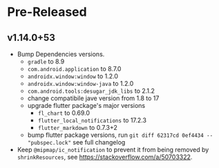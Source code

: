 <!--
Title: Pre-Released or Released: v1.2.3+xx
-->

# Pre-Released

## v1.14.0+53

- Bump Dependencies versions.
  - `gradle` to 8.9
  - `com.android.application` to 8.7.0
  - `androidx.window:window` to 1.2.0
  - `androidx.window:window-java` to 1.2.0
  - `com.android.tools:desugar_jdk_libs` to 2.1.2
  - change compatibile jave version from 1.8 to 17
  - upgrade flutter package's major versions
    - `fl_chart` to 0.69.0
    - `flutter_local_notifications` to 17.2.3
    - `flutter_markdown` to 0.7.3+2
  - bump flutter package versions,
    run `git diff 62317cd 0ef4434 -- "pubspec.lock"` see full changelog
- Keep `@mipmap/ic_notification` to prevent it from being removed by `shrinkResources`,
  see https://stackoverflow.com/a/50703322.
